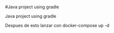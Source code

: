 #Java project using gradle

Java project using gradle

Despues de esto lanzar con docker-compose up -d

